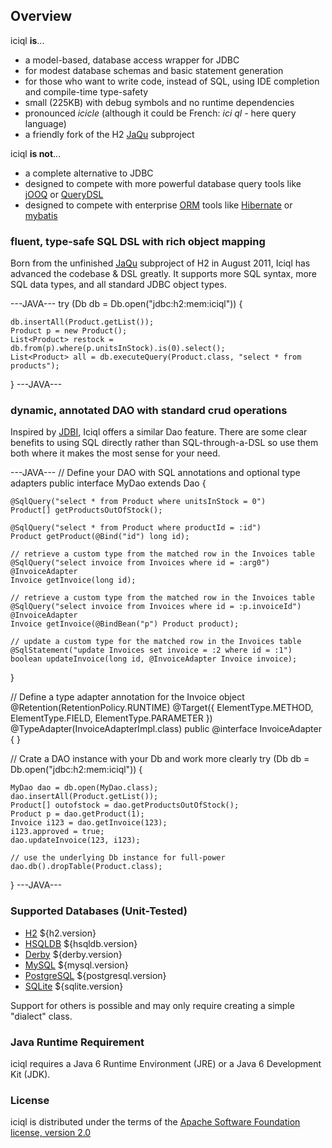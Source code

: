 ## Overview

iciql **is**...

- a model-based, database access wrapper for JDBC
- for modest database schemas and basic statement generation
- for those who want to write code, instead of SQL, using IDE completion and compile-time type-safety
- small (225KB) with debug symbols and no runtime dependencies
- pronounced *icicle* (although it could be French: *ici ql* - here query language)
- a friendly fork of the H2 [JaQu][jaqu] subproject

iciql **is not**...

- a complete alternative to JDBC
- designed to compete with more powerful database query tools like [jOOQ][jooq] or [QueryDSL][querydsl]
- designed to compete with enterprise [ORM][orm] tools like [Hibernate][hibernate] or [mybatis][mybatis]

### fluent, type-safe SQL DSL with rich object mapping

Born from the unfinished [JaQu][jaqu] subproject of H2 in August 2011, Iciql has advanced the codebase & DSL greatly.  It supports more SQL syntax, more SQL data types, and all standard JDBC object types.

---JAVA---
try (Db db = Db.open("jdbc:h2:mem:iciql")) {

    db.insertAll(Product.getList());
    Product p = new Product();
    List<Product> restock = db.from(p).where(p.unitsInStock).is(0).select();
    List<Product> all = db.executeQuery(Product.class, "select * from products");
    
}
---JAVA---

### dynamic, annotated DAO with standard crud operations

Inspired by [JDBI](http://jdbi.org), Iciql offers a similar Dao feature.  There are some clear benefits to using SQL directly rather than SQL-through-a-DSL so use them both where it makes the most sense for your need.

---JAVA---
// Define your DAO with SQL annotations and optional type adapters
public interface MyDao extends Dao {

    @SqlQuery("select * from Product where unitsInStock = 0")
    Product[] getProductsOutOfStock();

    @SqlQuery("select * from Product where productId = :id")
    Product getProduct(@Bind("id") long id);
 
    // retrieve a custom type from the matched row in the Invoices table
    @SqlQuery("select invoice from Invoices where id = :arg0")
    @InvoiceAdapter
    Invoice getInvoice(long id);

    // retrieve a custom type from the matched row in the Invoices table
    @SqlQuery("select invoice from Invoices where id = :p.invoiceId")
    @InvoiceAdapter
    Invoice getInvoice(@BindBean("p") Product product);

    // update a custom type for the matched row in the Invoices table
    @SqlStatement("update Invoices set invoice = :2 where id = :1")
    boolean updateInvoice(long id, @InvoiceAdapter Invoice invoice);

}

// Define a type adapter annotation for the Invoice object
@Retention(RetentionPolicy.RUNTIME)
@Target({ ElementType.METHOD, ElementType.FIELD, ElementType.PARAMETER })
@TypeAdapter(InvoiceAdapterImpl.class)
public @interface InvoiceAdapter { }

// Crate a DAO instance with your Db and work more clearly
try (Db db = Db.open("jdbc:h2:mem:iciql")) {

    MyDao dao = db.open(MyDao.class);
    dao.insertAll(Product.getList());
    Product[] outofstock = dao.getProductsOutOfStock();
    Product p = dao.getProduct(1);
    Invoice i123 = dao.getInvoice(123);
    i123.approved = true;
    dao.updateInvoice(123, i123);
    
    // use the underlying Db instance for full-power
    dao.db().dropTable(Product.class);

}
---JAVA---

### Supported Databases (Unit-Tested)
- [H2](http://h2database.com) ${h2.version}
- [HSQLDB](http://hsqldb.org) ${hsqldb.version}
- [Derby](http://db.apache.org/derby) ${derby.version}
- [MySQL](http://mysql.com) ${mysql.version}
- [PostgreSQL](http://postgresql.org) ${postgresql.version}
- [SQLite](http://www.sqlite.org) ${sqlite.version}

Support for others is possible and may only require creating a simple "dialect" class.

### Java Runtime Requirement

iciql requires a Java 6 Runtime Environment (JRE) or a Java 6 Development Kit (JDK).
 
### License
iciql is distributed under the terms of the [Apache Software Foundation license, version 2.0][apachelicense]

[jaqu]: http://h2database.com/html/jaqu.html "H2 JaQu project"
[orm]: http://en.wikipedia.org/wiki/Object-relational_mapping "Object Relational Mapping"
[jooq]: http://jooq.sourceforge.net "jOOQ"
[querydsl]: http://source.mysema.com/display/querydsl/Querydsl "Querydsl"
[hibernate]: http://www.hibernate.org "Hibernate"
[mybatis]: http://www.mybatis.org "mybatis"
[github]: http://github.com/gitblit/iciql "iciql git repository"
[apachelicense]: http://www.apache.org/licenses/LICENSE-2.0 "Apache License, Version 2.0"